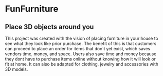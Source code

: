 # FunFurniture


## Place 3D objects around you

This project was created with the vision of placing furniture in your house to see what they look like prior purchase. 
The benefit of this is that customers can proceed to place an order for items that don't yet exist, which saves vendors time, money, and space. Users also save time and money because they dont have to purchase items online without knowing how it will look or fit at home.
It can also be adapted for clothing, jewelry and accessories with 3D models. 


